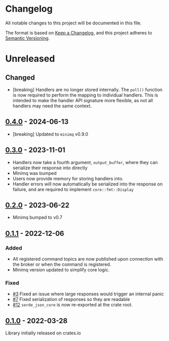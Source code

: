 # Changelog
All notable changes to this project will be documented in this file.

The format is based on [Keep a Changelog](https://keepachangelog.com/en/1.0.0/),
and this project adheres to [Semantic Versioning](https://semver.org/spec/v2.0.0.html).

# Unreleased

## Changed
* [breaking] Handlers are no longer stored internally. The `poll()` function is now required to
perform the mapping to individual handlers. This is intended to make the handler API signature more
flexible, as not all handlers may need the same context.

## [0.4.0] - 2024-06-13

* [breaking] Updated to `minimq` v0.9.0


## [0.3.0] - 2023-11-01

* Handlers now take a fourth argument, `output_buffer`, where they can serialize their response into
directly
* Minimq was bumped
* Users now provide memory for storing handlers into.
* Handler errors will now automatically be serialized into the response on failure, and are required
to implement `core::fmt::Display`

## [0.2.0] - 2023-06-22

* Minimq bumped to v0.7

## [0.1.1] - 2022-12-06

### Added
* All registered command topics are now published upon connection with the broker or when the
command is registered.
* Minimq version updated to simplify core logic.

### Fixed
* [#3](https://github.com/quartiq/minireq/issues/3) Fixed an issue where large responses would trigger an internal panic
* [#7](https://github.com/quartiq/minireq/issues/7) Fixed serialization of responses so they are readable
* [#12](https://github.com/quartiq/minireq/issues/12) `serde_json_core` is now re-exported at the
  crate root.

## [0.1.0] - 2022-03-28

Library initially released on crates.io

[0.4.0]: https://github.com/quartiq/minireq/releases/tag/v0.4.0
[0.3.0]: https://github.com/quartiq/minireq/releases/tag/v0.3.0
[0.2.0]: https://github.com/quartiq/minireq/releases/tag/v0.2.0
[0.1.1]: https://github.com/quartiq/minireq/releases/tag/v0.1.1
[0.1.0]: https://github.com/quartiq/minireq/releases/tag/v0.1.0
